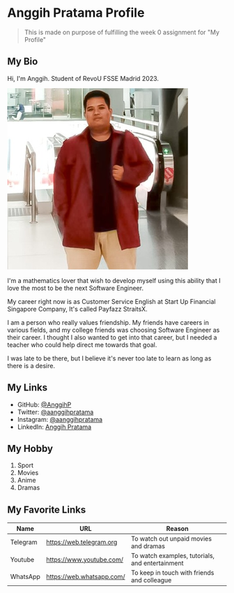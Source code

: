 # Anggih Pratama Profile

> This is made on purpose of fulfilling the week 0 assignment for "My Profile"

## My Bio

Hi, I'm Anggih. Student of RevoU FSSE Madrid 2023.

![Anggih Pratama Photo](assets/Anggih.jpg)

I'm a mathematics lover that wish to develop myself using this ability that I love the most to be the next Software Engineer.

My career right now is as Customer Service English at Start Up Financial Singapore Company, It's called Payfazz StraitsX. 

I am a person who really values friendship. My friends have careers in various fields, and my college friends was choosing Software Engineer as their career. I thought I also wanted to get into that career, but I needed a teacher who could help direct me towards that goal.

I was late to be there, but I believe it's never too late to learn as long as there is a desire.

[def]: assets/Anggih.jpeg

## My Links

- GitHub: [@AnggihP](https://github.com/AnggihP)
- Twitter: [@aanggihpratama](https://twitter.com/aanggihpratama)
- Instagram: [@aanggihpratama](http://instagram.com/aanggihpratama/)
- LinkedIn: [Anggih Pratama](https://www.linkedin.com/in/anggih-pratama-3ab23b142/)

## My Hobby

1. Sport 
2. Movies
3. Anime
4. Dramas

## My Favorite Links
| Name    | URL                   | Reason                         |
| ------- | --------------------- | ------------------------------ |
| Telegram  | <https://web.telegram.org>  | To watch out unpaid movies and dramas            |
| Youtube  | <https://www.youtube.com/>  | To watch examples, tutorials, and entertainment |
| WhatsApp | <https://web.whatsapp.com/> | To keep in touch with friends and colleague       |